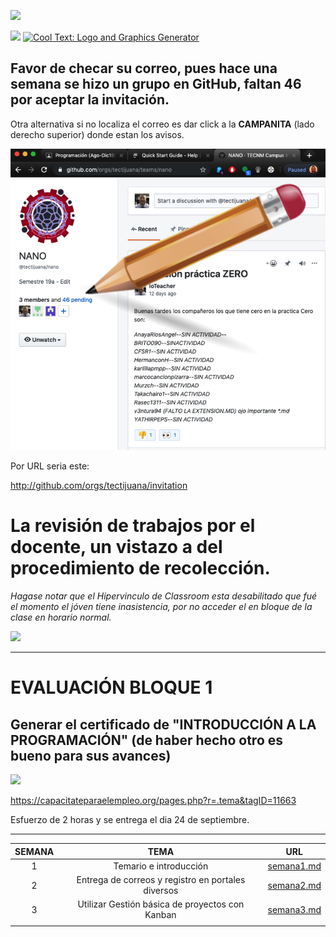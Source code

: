 ![](http://tectijuana.edu.mx/wp-content/uploads/2014/11/Heading-Ing-en-nanotecnologia-2048x672.png)

![]( https://images.cooltext.com/5328364.png)
<a href="http://cooltext.com" target="_top"><img src="https://cooltext.com/images/ct_pixel.gif" width="80" height="15" alt="Cool Text: Logo and Graphics Generator" border="0" /></a>



## Favor de checar su correo, pues hace una semana se hizo un grupo en GitHub, **faltan 46 por aceptar la invitación.**

Otra alternativa si no localiza el correo es dar click a la **CAMPANITA** (lado derecho superior) donde estan los avisos.

![](imagenes/invitaciones2.png)

Por URL seria este:

http://github.com/orgs/tectijuana/invitation



# La revisión de trabajos por el docente, un vistazo a del procedimiento de recolección.

_Hagase notar que el Hipervinculo de Classroom esta desabilitado que fué el  momento el jóven tiene inasistencia, por no acceder el en bloque de la clase en horario normal._

![](videos/GitHubClassroomRecolectarTrabajos.gif)


---

# EVALUACIÓN BLOQUE 1

## Generar el certificado de "INTRODUCCIÓN A LA PROGRAMACIÓN" (de haber hecho otro es bueno para sus avances)

![](https://cdn3.capacitateparaelempleo.org/media/icons/ocupaciones/11663.png)

https://capacitateparaelempleo.org/pages.php?r=.tema&tagID=11663

Esfuerzo de 2 horas y se entrega el dia 24 de septiembre.



---

| SEMANA |                        TEMA                        |    URL     |
|:------:|:--------------------------------------------------:|:----------:|
| 1      | Temario e introducción                             | [semana1.md](semana1.md) |
| 2      | Entrega de correos y registro en portales diversos | [semana2.md](semana2.md) |
| 3      | Utilizar Gestión básica de proyectos con Kanban    | [semana3.md](semana3.md)|
|        |                                                    |            |
